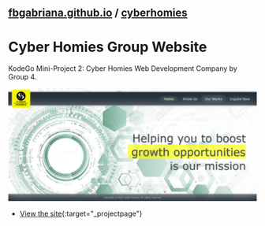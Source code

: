 ## [fbgabriana.github.io](/ "Bamm's KodeGo Repository") / [cyberhomies](/cyberhomies/)

# Cyber Homies Group Website

KodeGo Mini-Project 2: Cyber Homies Web Development Company by Group 4.

![screenshot](screenshot.png)

* [View the site](home.html){:target="_projectpage"}

